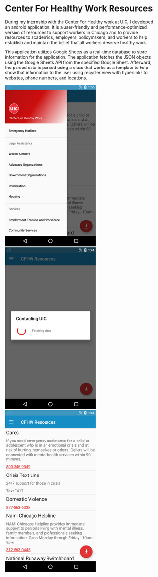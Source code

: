 # Center For Healthy Work Resources
During my internship with the Center For Healthy work at UIC, I developed an android application. It is a user-friendly and performance-optimized version of resources to support workers in Chicago and to provide resources to academics, employers, policymakers, and workers to help establish and maintain the belief that all workers deserve healthy work.

This application utilizes Google Sheets as a real-time database to store information for the application. The application fetches the JSON objects using the Google Sheets API from the specified Google Sheet. Afterward, the parsed data is parsed using a class that works as a template to help show that information to the user using recycler view with hyperlinks to websites, phone numbers, and locations.

<img src="https://github.com/akashmagnadia/Center-For-Healthy-Work-Resources/blob/master/app/src/main/res/Screenshots/Screenshot_1592938602.png" width="300"> <img src="https://github.com/akashmagnadia/Center-For-Healthy-Work-Resources/blob/master/app/src/main/res/Screenshots/Screenshot_1592937712.png" width="300"> <img src="https://github.com/akashmagnadia/Center-For-Healthy-Work-Resources/blob/master/app/src/main/res/Screenshots/Screenshot_1592937680.png " width="300">
